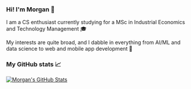 ### Hi! I'm Morgan 👋

I am a CS enthusiast currently studying for a MSc in Industrial Economics and Technology Management 🎓

My interests are quite broad, and I dabble in everything from AI/ML and data science to web and mobile app development 🙌


### My GitHub stats 📈

[![Morgan's GitHub Stats](https://github-readme-stats.vercel.app/api?username=morganfh&bg_color=42,c60073,0017ca&title_color=fff&text_color=fff&include_all_commits=true&count_private=true&hide=stars&show_icons=true&icon_color=fff)](https://github-readme-stats.vercel.app/api?username=morganfh&bg_color=42,c60073,0017ca&title_color=fff&text_color=fff&include_all_commits=true&count_private=true&hide=stars&show_icons=true&icon_color=fff)


<!--
**MorganFH/morganFH** is a ✨ _special_ ✨ repository because its `README.md` (this file) appears on your GitHub profile.

Here are some ideas to get you started:

- 🔭 I’m currently working on ...
- 🌱 I’m currently learning ...
- 👯 I’m looking to collaborate on ...
- 🤔 I’m looking for help with ...
- 💬 Ask me about ...
- 📫 How to reach me: ...
- 😄 Pronouns: ...
- ⚡ Fun fact: ...
-->
